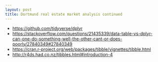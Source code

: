 ```yaml
---
layout: post
title: Dortmund real estate market analysis continued
---
```


- https://github.com/tidyverse/dplyr
- https://stackoverflow.com/questions/21435339/data-table-vs-dplyr-can-one-do-something-well-the-other-cant-or-does-poorly/27840349#27840349
- https://cran.r-project.org/web/packages/tibble/vignettes/tibble.html
- http://r4ds.had.co.nz/tibbles.html#introduction-4

